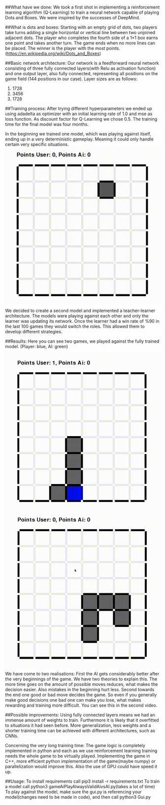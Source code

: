 ##What have we done:
We took a first shot in implementing a reinforcement learning algorithm (Q-Learning) to train a neural network capable of playing Dots and Boxes. We were inspired by the successes of DeepMind.

##What is dots and boxes:
Starting with an empty grid of dots, two players take turns adding a single horizontal or vertical line between two unjoined adjacent dots. The player who completes the fourth side of a 1×1 box earns one point and takes another turn. The game ends when no more lines can be placed. The winner is the player with the most points. (https://en.wikipedia.org/wiki/Dots_and_Boxes)

##Basic network architecture:
Our network is a feedforward neural network consisting of three fully connected layers(with Relu as activation function) and one output layer, also fully connected, representing all positions on the game field (144 positions in our case).
Layer sizes are as follows:
1. 1728
2. 3456
3. 1728

##Training process:
After trying different hyperparameters we ended up using adadelta as optimizer with an initial learning rate of 1.0 and mse as loss function. As discount factor for Q-Learning we chose 0.5. The training time for the final model was four months.

In the beginning we trained one model, which was playing against itself, ending up in a very deterministic gameplay. Meaning it could only handle certain very specific situations.
![](dotsandboxesai_demo_deterministic.gif)

We decided to create a second model and implemented a teacher-learner architecture. The models were playing against each other and only the learner was updating its network. Once the learner had a win rate of %90 in the last 100 games they would switch the roles. This allowed them to develop different strategies.

##Results:
Here you can see two games, we played against the fully trained model. (Player: blue, AI: green)

![](dotsandboxesai_demo_1.gif)
![](dotsandboxesai_demo_2.gif)

We have come to two realisations: 
First the AI gets considerably better after the very beginnings of the game. We have two theories to explain this. The more time goes on the amount of possible moves reduces, what makes the decision easier. Also mistakes in the beginning hurt less. Second towards the end one good or bad move decides the game. So even if you generally make good decisions one bad one can make you lose, what makes rewarding and training more difficult. You can see this in the second video.

##Possible improvements:
Using fully connected layers means we had an immense amount of weights to train. Furthermore it is likely that it overfitted to situations it had seen before. More generalization, less weights and a shorter training time can be achieved with different architectures, such as CNNs.

Concerning the very long training time:
The game logic is completely implemented in python and each as we use reinforcement learning training needs the whole game to be virtually played. Implementing the game in C++, more efficient python implementation of the game(maybe numpy) or parallelization would improve this. Also the use of GPU could have speed it up.

##Usage:
To install requirements call pip3 install -r requirements.txt
To train a model call python3 gameAiPlayAlwaysValidAivsAI.py(takes a lot of time)
To play against the model, make sure the gui.py is referencing your model(changes need to be made in code), and then call python3 Gui.py
